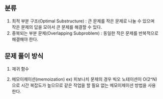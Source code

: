 ## 분류
1) 최적 부분 구조(Optimal Substructure)
  : 큰 문제를 작은 문제로 나눌 수 있으며 작은 문제의 답을 모아서 큰 문제를 해결할 수 있다.
2) 중복되는 부분 문제(Overlapping Subproblem)
  : 동일한 작은 문제를 반복적으로 해결해야 한다.
  
## 문제 풀이 방식

1) 재귀 함수
 
2) 메모이제이션(memoization)
  ex) 피보나치 문제의 경우 빅오 노테이션이 O(2^N)으로 시간 복잡도가 높으므로 같은 작업을 할 필요 없는 메모이제이션 방법을 사용한다.
  
